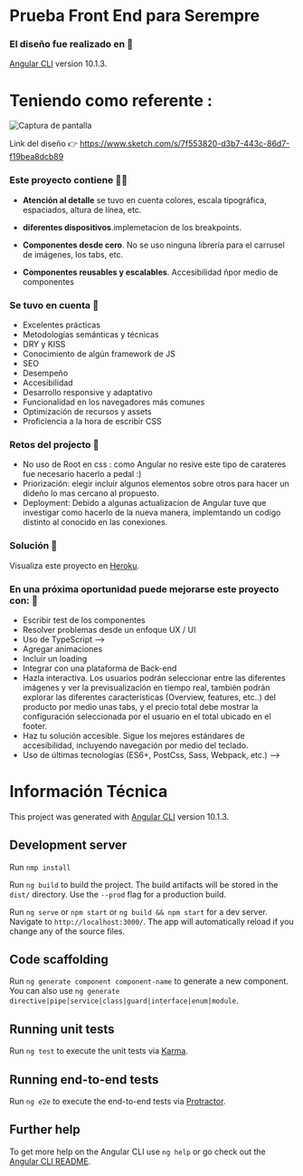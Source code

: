 # Prueba Front End para Serempre

### El diseño fue realizado en  🧩

[Angular CLI](https://github.com/angular/angular-cli) version 10.1.3.

# Teniendo como referente : 

![Captura de pantalla](preview@1x.jpg)

Link del diseño 👉 https://www.sketch.com/s/7f553820-d3b7-443c-86d7-f19bea8dcb89


### Este proyecto contiene  🕵️‍♂️

- **Atención al detalle** se tuvo en cuenta colores, escala tipográfica, espaciados, altura de línea, etc.
- **diferentes dispositivos**.implemetacion de los breakpoints.

- **Componentes desde cero**. No se uso ninguna librería para el carrusel de imágenes, los tabs, etc.
- **Componentes reusables y escalables**. Accesibilidad ñpor medio de componentes 

### Se tuvo en cuenta 👀

* Excelentes prácticas
* Metodologías semánticas y técnicas
* DRY y KISS
* Conocimiento de algún framework de JS
* SEO
* Desempeño
* Accesibilidad
* Desarrollo responsive y adaptativo
* Funcionalidad en los navegadores más comunes
* Optimización de recursos y assets
* Proficiencia a la hora de escribir CSS


### Retos del projecto 🚀
* No uso de Root en css : como Angular no resive este tipo de carateres fue necesario hacerlo a pedal :) 
* Priorización: elegir incluir algunos elementos sobre otros para hacer un dideño lo mas cercano al propuesto. 
* Deployment: Debido a algunas actualizacion de Angular tuve que investigar como hacerlo de la nueva manera, implemtando un codigo distinto al conocido en las conexiones. 

 
### Solución 🏁

Visualiza este proyecto en [Heroku](https://desing-serempre.herokuapp.com/).


### En una próxima oportunidad puede mejorarse este proyecto con:  🚀

* Escribir test de los componentes
* Resolver problemas desde un enfoque UX / UI
* Uso de TypeScript -->
* Agregar animaciones
* Incluir un loading
* Integrar con una plataforma de Back-end 
* Hazla interactiva. Los usuarios podrán seleccionar entre las diferentes imágenes y ver la previsualización en tiempo real, también podrán explorar las diferentes características (Overview, features, etc..) del producto por medio unas tabs, y el precio total debe mostrar la configuración seleccionada por el usuario en el total ubicado en el footer.
* Haz tu solución accesible. Sigue los mejores estándares de accesibilidad, incluyendo navegación por medio del teclado. 
* Uso de últimas tecnologías (ES6+, PostCss, Sass, Webpack, etc.) -->



# Información Técnica 

This project was generated with [Angular CLI](https://github.com/angular/angular-cli) version 10.1.3.

## Development server
 Run `nmp install `

Run `ng build` to build the project. The build artifacts will be stored in the `dist/` directory. Use the `--prod` flag for a production build.

 
Run `ng serve` or `npm start` or `ng build && npm start` for a dev server. Navigate to `http://localhost:3000/`. The app will automatically reload if you change any of the source files.

## Code scaffolding

Run `ng generate component component-name` to generate a new component. You can also use `ng generate directive|pipe|service|class|guard|interface|enum|module`.


## Running unit tests

Run `ng test` to execute the unit tests via [Karma](https://karma-runner.github.io).

## Running end-to-end tests

Run `ng e2e` to execute the end-to-end tests via [Protractor](http://www.protractortest.org/).

## Further help

To get more help on the Angular CLI use `ng help` or go check out the [Angular CLI README](https://github.com/angular/angular-cli/blob/master/README.md).
